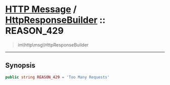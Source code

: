# [HTTP Message](http.md) / [HttpResponseBuilder](http-HttpResponseBuilder.md) :: REASON_429
 > im\http\msg\HttpResponseBuilder
____

## Synopsis
```php
public string REASON_429 = 'Too Many Requests'
```
